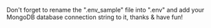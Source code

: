 Don't forget to rename the ".env_sample" file into ".env" and add your MongoDB database connection string to it, thanks & have fun!
